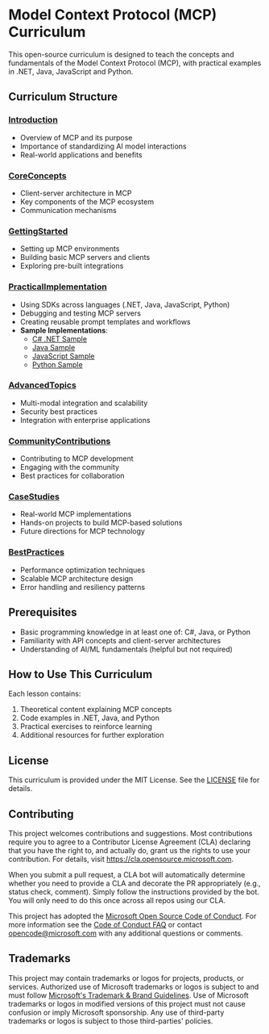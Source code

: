 # Model Context Protocol (MCP) Curriculum

This open-source curriculum is designed to teach the concepts and fundamentals of the Model Context Protocol (MCP), with practical examples in .NET, Java, JavaScript and Python.

## Curriculum Structure

### [Introduction](./00-Introduction/README.md)
- Overview of MCP and its purpose
- Importance of standardizing AI model interactions
- Real-world applications and benefits

### [CoreConcepts](./01-CoreConcepts/README.md)
- Client-server architecture in MCP
- Key components of the MCP ecosystem
- Communication mechanisms

### [GettingStarted](./02-GettingStarted/README.md)
- Setting up MCP environments
- Building basic MCP servers and clients
- Exploring pre-built integrations

### [PracticalImplementation](./03-PracticalImplementation/README.md)
- Using SDKs across languages (.NET, Java, JavaScript, Python)
- Debugging and testing MCP servers
- Creating reusable prompt templates and workflows
- **Sample Implementations**:
  - [C# .NET Sample](./03-PracticalImplementation/samples/csharp/MCPSample.cs)
  - [Java Sample](./03-PracticalImplementation/samples/java/MCPSample.java)
  - [JavaScript Sample](./03-PracticalImplementation/samples/javascript/mcp_sample.js)
  - [Python Sample](./03-PracticalImplementation/samples/python/mcp_sample.py)

### [AdvancedTopics](./04-AdvancedTopics/README.md)
- Multi-modal integration and scalability
- Security best practices
- Integration with enterprise applications

### [CommunityContributions](./05-CommunityContributions/README.md)
- Contributing to MCP development
- Engaging with the community
- Best practices for collaboration

### [CaseStudies](./06-CaseStudies/README.md)
- Real-world MCP implementations
- Hands-on projects to build MCP-based solutions
- Future directions for MCP technology

### [BestPractices](./07-BestPractices/README.md)
- Performance optimization techniques
- Scalable MCP architecture design
- Error handling and resiliency patterns

## Prerequisites

- Basic programming knowledge in at least one of: C#, Java, or Python
- Familiarity with API concepts and client-server architectures
- Understanding of AI/ML fundamentals (helpful but not required)

## How to Use This Curriculum

Each lesson contains:
1. Theoretical content explaining MCP concepts
2. Code examples in .NET, Java, and Python
3. Practical exercises to reinforce learning
4. Additional resources for further exploration

## License

This curriculum is provided under the MIT License. See the [LICENSE](./LICENSE) file for details.

## Contributing

This project welcomes contributions and suggestions.  Most contributions require you to agree to a
Contributor License Agreement (CLA) declaring that you have the right to, and actually do, grant us
the rights to use your contribution. For details, visit <https://cla.opensource.microsoft.com>.

When you submit a pull request, a CLA bot will automatically determine whether you need to provide
a CLA and decorate the PR appropriately (e.g., status check, comment). Simply follow the instructions
provided by the bot. You will only need to do this once across all repos using our CLA.

This project has adopted the [Microsoft Open Source Code of Conduct](https://opensource.microsoft.com/codeofconduct/).
For more information see the [Code of Conduct FAQ](https://opensource.microsoft.com/codeofconduct/faq/) or
contact [opencode@microsoft.com](mailto:opencode@microsoft.com) with any additional questions or comments.

## Trademarks

This project may contain trademarks or logos for projects, products, or services. Authorized use of Microsoft
trademarks or logos is subject to and must follow
[Microsoft's Trademark & Brand Guidelines](https://www.microsoft.com/legal/intellectualproperty/trademarks/usage/general).
Use of Microsoft trademarks or logos in modified versions of this project must not cause confusion or imply Microsoft sponsorship.
Any use of third-party trademarks or logos is subject to those third-parties' policies.
